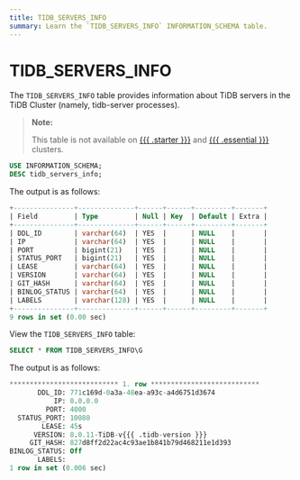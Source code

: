 ```yaml
---
title: TIDB_SERVERS_INFO
summary: Learn the `TIDB_SERVERS_INFO` INFORMATION_SCHEMA table.
---
```


# TIDB_SERVERS_INFO

The `TIDB_SERVERS_INFO` table provides information about TiDB servers in the TiDB Cluster (namely, tidb-server processes).

> **Note:**
>
> This table is not available on [{{{ .starter }}}](https://docs.pingcap.com/tidbcloud/select-cluster-tier#tidb-cloud-starter) and [{{{ .essential }}}](https://docs.pingcap.com/tidbcloud/select-cluster-tier#essential) clusters.

```sql
USE INFORMATION_SCHEMA;
DESC tidb_servers_info;
```

The output is as follows:

```sql
+---------------+--------------+------+------+---------+-------+
| Field         | Type         | Null | Key  | Default | Extra |
+---------------+--------------+------+------+---------+-------+
| DDL_ID        | varchar(64)  | YES  |      | NULL    |       |
| IP            | varchar(64)  | YES  |      | NULL    |       |
| PORT          | bigint(21)   | YES  |      | NULL    |       |
| STATUS_PORT   | bigint(21)   | YES  |      | NULL    |       |
| LEASE         | varchar(64)  | YES  |      | NULL    |       |
| VERSION       | varchar(64)  | YES  |      | NULL    |       |
| GIT_HASH      | varchar(64)  | YES  |      | NULL    |       |
| BINLOG_STATUS | varchar(64)  | YES  |      | NULL    |       |
| LABELS        | varchar(128) | YES  |      | NULL    |       |
+---------------+--------------+------+------+---------+-------+
9 rows in set (0.00 sec)
```

View the `TIDB_SERVERS_INFO` table:

```sql
SELECT * FROM TIDB_SERVERS_INFO\G
```

The output is as follows:

```sql
*************************** 1. row ***************************
       DDL_ID: 771c169d-0a3a-48ea-a93c-a4d6751d3674
           IP: 0.0.0.0
         PORT: 4000
  STATUS_PORT: 10080
        LEASE: 45s
      VERSION: 8.0.11-TiDB-v{{{ .tidb-version }}}
     GIT_HASH: 827d8ff2d22ac4c93ae1b841b79d468211e1d393
BINLOG_STATUS: Off
       LABELS:
1 row in set (0.006 sec)
```
